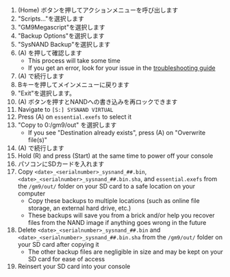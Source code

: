 1. (Home) ボタンを押してアクションメニューを呼び出します
2. "Scripts..."を選択します
3. "GM9Megascript"を選択します
4. "Backup Options"を選択します
5. "SysNAND Backup"を選択します
6. (A) を押して確認します
    - This process will take some time
    - If you get an error, look for your issue in the [troubleshooting guide](troubleshooting-finalizing-setup.html)
7. (A) で続行します
8. Bキーを押してメインメニューに戻ります
9. "Exit"を選択します。
10. (A) ボタンを押すとNANDへの書き込みを再ロックできます
11. Navigate to `[S:] SYSNAND VIRTUAL`
12. Press (A) on `essential.exefs` to select it
13. "Copy to 0:/gm9/out" を選択します
    - If you see "Destination already exists", press (A) on "Overwrite file(s)"
14. (A) で続行します
15. Hold (R) and press (Start) at the same time to power off your console
16. パソコンにSDカードを入れます
17. Copy `<date>_<serialnumber>_sysnand_##.bin`, `<date>_<serialnumber>_sysnand_##.bin.sha`, and `essential.exefs` from the `/gm9/out/` folder on your SD card to a safe location on your computer
    - Copy these backups to multiple locations (such as online file storage, an external hard drive, etc.)
    - These backups will save you from a brick and/or help you recover files from the NAND image if anything goes wrong in the future
18. Delete `<date>_<serialnumber>_sysnand_##.bin` and `<date>_<serialnumber>_sysnand_##.bin.sha` from the `/gm9/out/` folder on your SD card after copying it
    - The other backup files are negligible in size and may be kept on your SD card for ease of access
19. Reinsert your SD card into your console
